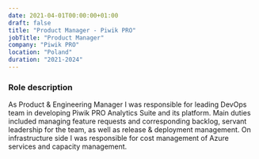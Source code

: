 ```yaml
---
date: 2021-04-01T00:00:00+01:00
draft: false
title: "Product Manager - Piwik PRO"
jobTitle: "Product Manager"
company: "Piwik PRO"
location: "Poland"
duration: "2021-2024"
---
```

### Role description

As Product & Engineering Manager I was responsible for leading DevOps team in developing Piwik PRO Analytics Suite and its platform. Main duties included managing feature requests and corresponding backlog, servant leadership for the team, as well as release & deployment management. On infrastructure side I was responsible for cost management of Azure services and capacity management.